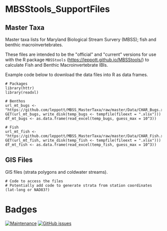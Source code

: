# MBSStools_SupportFiles

## Master Taxa
Master taxa lists for Maryland Biological Stream Survery (MBSS); fish and benthic macroinvertebrates.

These files are intended to be the "official" and "current" versions for use with the R package `MBSStools` (https://leppott.github.io/MBSStools/) to calculate Fish and Benthic Macroinvertebrate IBIs.

Example code below to download the data files into R as data frames.

```
# Packages
library(httr)
library(readxl)

# Benthos
url_mt_bugs <- "https://github.com/leppott/MBSS_MasterTaxa/raw/master/Data/CHAR_Bugs.xlsx"
GET(url_mt_bugs, write_disk(temp_bugs <- tempfile(fileext = ".xlsx")))
df_mt_bugs <- as.data.frame(read_excel(temp_bugs, guess_max = 10^3))

# Fish
url_mt_fish <- "https://github.com/leppott/MBSS_MasterTaxa/raw/master/Data/CHAR_Fish.xlsx"
GET(url_mt_fish, write_disk(temp_fish <- tempfile(fileext = ".xlsx")))
df_mt_fish <- as.data.frame(read_excel(temp_fish, guess_max = 10^3))
```
## GIS Files
GIS files (strata polygons and coldwater streams).

```
# Code to access the files
# Potentially add code to generate strata from station coordinates (lat-long or NAD83?)
```

# Badges
[![Maintenance](https://img.shields.io/badge/Maintained%3F-yes-green.svg)](https://GitHub.com/leppott/MBSS_MasterTaxa/graphs/commit-activity)
[![GitHub issues](https://img.shields.io/github/issues/leppott/MBSS_MasterTaxa.svg)](https://GitHub.com/leppott/MBSS_MasterTaxa/issues/)
